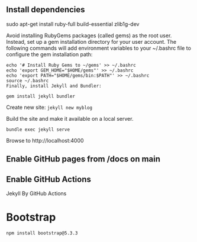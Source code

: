 ## Install dependencies

sudo apt-get install ruby-full build-essential zlib1g-dev

Avoid installing RubyGems packages (called gems) as the root user. Instead, set up a gem installation directory for your user account. The following commands will add environment variables to your ~/.bashrc file to configure the gem installation path:

```
echo '# Install Ruby Gems to ~/gems' >> ~/.bashrc
echo 'export GEM_HOME="$HOME/gems"' >> ~/.bashrc
echo 'export PATH="$HOME/gems/bin:$PATH"' >> ~/.bashrc
source ~/.bashrc
Finally, install Jekyll and Bundler:
```

`gem install jekyll bundler`

Create new site: `jekyll new myblog`

Build the site and make it available on a local server.

`bundle exec jekyll serve`

Browse to http://localhost:4000

## Enable GitHub pages from /docs on main

## Enable GitHub Actions
Jekyll By GitHub Actions

# Bootstrap

`npm install bootstrap@5.3.3`



